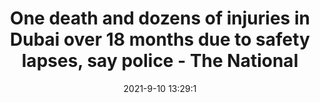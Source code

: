 ---
"title": "One death and dozens of injuries in Dubai over 18 months due to safety lapses, say police - The National"
"date": "2021-9-10 13:29:1"
"feed_name": "GOOGLENEWSINDUSTRIAL"
"feed_website": "https://news.google.com/search?q=industrial%2Bincident&hl=en-US&gl=US&ceid=US:en"
"feed_rss": "https://news.google.com/rss/search?q=industrial%2Bincident&hl=en-US&gl=US&ceid=US:en"
"link": "https://www.thenationalnews.com/uae/2021/09/10/one-dead-and-dozens-injured-in-dubai-due-to-safety-lapses/"
"file": "_posts/2021-1-1-8a5eff3ef60474fb4e3e8afa87aedb87daef9fe7.md"
"accident": "0"
"drilling": "0"
"dead": "0"
"injured": "0"
---